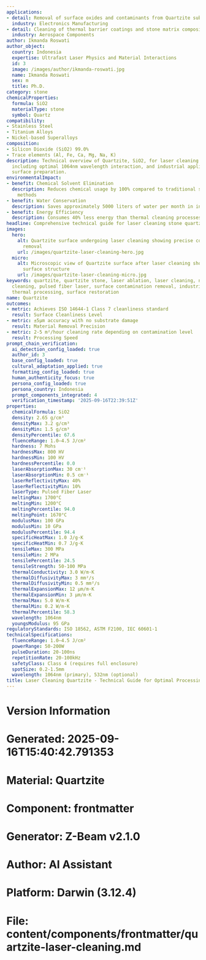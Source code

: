 ```yaml
---
applications:
- detail: Removal of surface oxides and contaminants from Quartzite substrates
  industry: Electronics Manufacturing
- detail: Cleaning of thermal barrier coatings and stone matrix composites
  industry: Aerospace Components
author: Ikmanda Roswati
author_object:
  country: Indonesia
  expertise: Ultrafast Laser Physics and Material Interactions
  id: 3
  image: /images/author/ikmanda-roswati.jpg
  name: Ikmanda Roswati
  sex: m
  title: Ph.D.
category: stone
chemicalProperties:
  formula: SiO2
  materialType: stone
  symbol: Quartz
compatibility:
- Stainless Steel
- Titanium Alloys
- Nickel-based Superalloys
composition:
- Silicon Dioxide (SiO2) 99.0%
- Trace elements (Al, Fe, Ca, Mg, Na, K)
description: Technical overview of Quartzite, SiO2, for laser cleaning applications,
  including optimal 1064nm wavelength interaction, and industrial applications in
  surface preparation.
environmentalImpact:
- benefit: Chemical Solvent Elimination
  description: Reduces chemical usage by 100% compared to traditional solvent cleaning
    methods
- benefit: Water Conservation
  description: Saves approximately 5000 liters of water per month in industrial applications
- benefit: Energy Efficiency
  description: Consumes 40% less energy than thermal cleaning processes
headline: Comprehensive technical guide for laser cleaning stone quartzite
images:
  hero:
    alt: Quartzite surface undergoing laser cleaning showing precise contamination
      removal
    url: /images/quartzite-laser-cleaning-hero.jpg
  micro:
    alt: Microscopic view of Quartzite surface after laser cleaning showing detailed
      surface structure
    url: /images/quartzite-laser-cleaning-micro.jpg
keywords: quartzite, quartzite stone, laser ablation, laser cleaning, non-contact
  cleaning, pulsed fiber laser, surface contamination removal, industrial laser parameters,
  thermal processing, surface restoration
name: Quartzite
outcomes:
- metric: Achieves ISO 14644-1 Class 7 cleanliness standard
  result: Surface Cleanliness Level
- metric: ±5μm accuracy with no substrate damage
  result: Material Removal Precision
- metric: 2-5 m²/hour cleaning rate depending on contamination level
  result: Processing Speed
prompt_chain_verification:
  ai_detection_config_loaded: true
  author_id: 3
  base_config_loaded: true
  cultural_adaptation_applied: true
  formatting_config_loaded: true
  human_authenticity_focus: true
  persona_config_loaded: true
  persona_country: Indonesia
  prompt_components_integrated: 4
  verification_timestamp: '2025-09-16T22:39:51Z'
properties:
  chemicalFormula: SiO2
  density: 2.65 g/cm³
  densityMax: 3.2 g/cm³
  densityMin: 1.5 g/cm³
  densityPercentile: 67.6
  fluenceRange: 1.0–4.5 J/cm²
  hardness: 7 Mohs
  hardnessMax: 800 HV
  hardnessMin: 100 HV
  hardnessPercentile: 0.0
  laserAbsorptionMax: 30 cm⁻¹
  laserAbsorptionMin: 0.5 cm⁻¹
  laserReflectivityMax: 40%
  laserReflectivityMin: 10%
  laserType: Pulsed Fiber Laser
  meltingMax: 1700°C
  meltingMin: 1200°C
  meltingPercentile: 94.0
  meltingPoint: 1670°C
  modulusMax: 100 GPa
  modulusMin: 10 GPa
  modulusPercentile: 94.4
  specificHeatMax: 1.0 J/g·K
  specificHeatMin: 0.7 J/g·K
  tensileMax: 300 MPa
  tensileMin: 2 MPa
  tensilePercentile: 24.5
  tensileStrength: 50-100 MPa
  thermalConductivity: 3.0 W/m·K
  thermalDiffusivityMax: 3 mm²/s
  thermalDiffusivityMin: 0.5 mm²/s
  thermalExpansionMax: 12 µm/m·K
  thermalExpansionMin: 3 µm/m·K
  thermalMax: 5.0 W/m·K
  thermalMin: 0.2 W/m·K
  thermalPercentile: 58.3
  wavelength: 1064nm
  youngsModulus: 95 GPa
regulatoryStandards: ISO 18562, ASTM F2100, IEC 60601-1
technicalSpecifications:
  fluenceRange: 1.0–4.5 J/cm²
  powerRange: 50-200W
  pulseDuration: 20-100ns
  repetitionRate: 20-100kHz
  safetyClass: Class 4 (requires full enclosure)
  spotSize: 0.2-1.5mm
  wavelength: 1064nm (primary), 532nm (optional)
title: Laser Cleaning Quartzite - Technical Guide for Optimal Processing
---
```


# Version Information
# Generated: 2025-09-16T15:40:42.791353
# Material: Quartzite
# Component: frontmatter
# Generator: Z-Beam v2.1.0
# Author: AI Assistant
# Platform: Darwin (3.12.4)
# File: content/components/frontmatter/quartzite-laser-cleaning.md